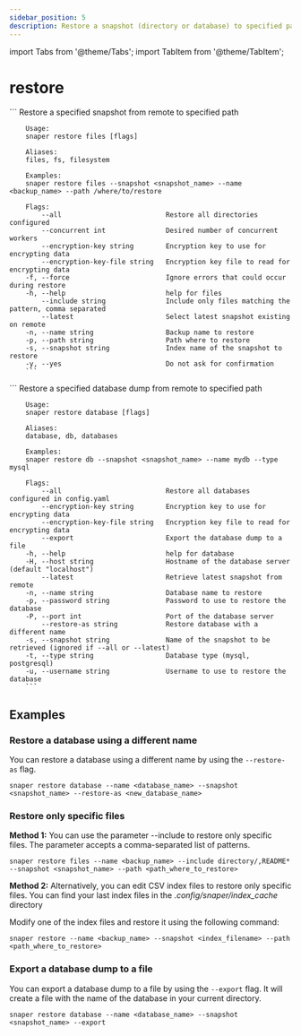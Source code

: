 ```yaml
---
sidebar_position: 5
description: Restore a snapshot (directory or database) to specified path
---
```


import Tabs from '@theme/Tabs';
import TabItem from '@theme/TabItem';

# restore

<Tabs groupId="backup_type">
  <TabItem value="files" label="Files">
        ```
        Restore a specified snapshot from remote to specified path

        Usage:
        snaper restore files [flags]

        Aliases:
        files, fs, filesystem

        Examples:
        snaper restore files --snapshot <snapshot_name> --name <backup_name> --path /where/to/restore

        Flags:
            --all                          Restore all directories configured
            --concurrent int               Desired number of concurrent workers
            --encryption-key string        Encryption key to use for encrypting data
            --encryption-key-file string   Encryption key file to read for encrypting data
        -f, --force                        Ignore errors that could occur during restore
        -h, --help                         help for files
            --include string               Include only files matching the pattern, comma separated
            --latest                       Select latest snapshot existing on remote
        -n, --name string                  Backup name to restore
        -p, --path string                  Path where to restore
        -s, --snapshot string              Index name of the snapshot to restore
        -y, --yes                          Do not ask for confirmation
        ```
  </TabItem>
  <TabItem value="databases" label="Databases">
        ```
        Restore a specified database dump from remote to specified path

        Usage:
        snaper restore database [flags]

        Aliases:
        database, db, databases

        Examples:
        snaper restore db --snapshot <snapshot_name> --name mydb --type mysql

        Flags:
            --all                          Restore all databases configured in config.yaml
            --encryption-key string        Encryption key to use for encrypting data
            --encryption-key-file string   Encryption key file to read for encrypting data
            --export                       Export the database dump to a file
        -h, --help                         help for database
        -H, --host string                  Hostname of the database server (default "localhost")
            --latest                       Retrieve latest snapshot from remote
        -n, --name string                  Database name to restore
        -p, --password string              Password to use to restore the database
        -P, --port int                     Port of the database server
            --restore-as string            Restore database with a different name
        -s, --snapshot string              Name of the snapshot to be retrieved (ignored if --all or --latest)
        -t, --type string                  Database type (mysql, postgresql)
        -u, --username string              Username to use to restore the database
        ```
  </TabItem>
</Tabs>

##  Examples
### Restore a database using a different name 

You can restore a database using a different name by using the `--restore-as` flag. 

```
snaper restore database --name <database_name> --snapshot <snapshot_name> --restore-as <new_database_name>
```

### Restore only specific files
**Method 1:**
You can use the parameter --include to restore only specific files. The parameter accepts a comma-separated list of patterns.
```
snaper restore files --name <backup_name> --include directory/,README* --snapshot <snapshot_name> --path <path_where_to_restore>
```

**Method 2:**
Alternatively, you can edit CSV index files to restore only specific files. You can find your last index files in the _.config/snaper/index_cache_ directory

Modify one of the index files and restore it using the following command:
```
snaper restore --name <backup_name> --snapshot <index_filename> --path <path_where_to_restore>
```

### Export a database dump to a file
You can export a database dump to a file by using the `--export` flag. It will create a file with the name of the database in your current directory.

```
snaper restore database --name <database_name> --snapshot <snapshot_name> --export
```

